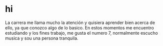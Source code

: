 # hi
La carrera me llama mucho la atención y quisiera aprender bien acerca de ello, ya que conozco algo de lo basico.
En estos momentos me encuentro estudiando y los fines trabajo, me gusta el numero 7, normalmente escucho musica y sou una persona tranquila.

